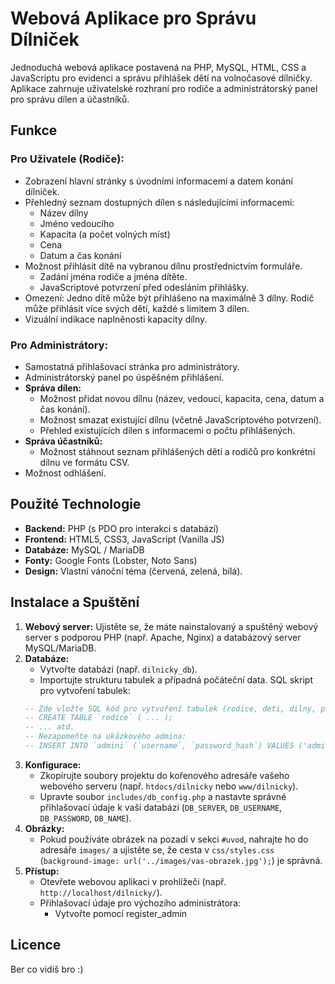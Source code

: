 # Webová Aplikace pro Správu Dílniček

Jednoduchá webová aplikace postavená na PHP, MySQL, HTML, CSS a JavaScriptu pro evidenci a správu přihlášek dětí na volnočasové dílničky. Aplikace zahrnuje uživatelské rozhraní pro rodiče a administrátorský panel pro správu dílen a účastníků.

## Funkce

### Pro Uživatele (Rodiče):

*   Zobrazení hlavní stránky s úvodními informacemi a datem konání dílniček.
*   Přehledný seznam dostupných dílen s následujícími informacemi:
    *   Název dílny
    *   Jméno vedoucího
    *   Kapacita (a počet volných míst)
    *   Cena
    *   Datum a čas konání
*   Možnost přihlásit dítě na vybranou dílnu prostřednictvím formuláře.
    *   Zadání jména rodiče a jména dítěte.
    *   JavaScriptové potvrzení před odesláním přihlášky.
*   Omezení: Jedno dítě může být přihlášeno na maximálně 3 dílny. Rodič může přihlásit více svých dětí, každé s limitem 3 dílen.
*   Vizuální indikace naplněnosti kapacity dílny.

### Pro Administrátory:

*   Samostatná přihlašovací stránka pro administrátory.
*   Administrátorský panel po úspěšném přihlášení.
*   **Správa dílen:**
    *   Možnost přidat novou dílnu (název, vedoucí, kapacita, cena, datum a čas konání).
    *   Možnost smazat existující dílnu (včetně JavaScriptového potvrzení).
    *   Přehled existujících dílen s informacemi o počtu přihlášených.
*   **Správa účastníků:**
    *   Možnost stáhnout seznam přihlášených dětí a rodičů pro konkrétní dílnu ve formátu CSV.
*   Možnost odhlášení.

## Použité Technologie

*   **Backend:** PHP (s PDO pro interakci s databází)
*   **Frontend:** HTML5, CSS3, JavaScript (Vanilla JS)
*   **Databáze:** MySQL / MariaDB
*   **Fonty:** Google Fonts (Lobster, Noto Sans)
*   **Design:** Vlastní vánoční téma (červená, zelená, bílá).

## Instalace a Spuštění

1.  **Webový server:** Ujistěte se, že máte nainstalovaný a spuštěný webový server s podporou PHP (např. Apache, Nginx) a databázový server MySQL/MariaDB.
2.  **Databáze:**
    *   Vytvořte databázi (např. `dilnicky_db`).
    *   Importujte strukturu tabulek a případná počáteční data. SQL skript pro vytvoření tabulek:
      ```sql
      -- Zde vložte SQL kód pro vytvoření tabulek (rodice, deti, dilny, prihlasky, admini)
      -- CREATE TABLE `rodice` ( ... );
      -- ... atd.
      -- Nezapomeňte na ukázkového admina:
      -- INSERT INTO `admini` (`username`, `password_hash`) VALUES ('admin', '$2y$10$...hash_pro_heslo_admin123...');
      ```
3.  **Konfigurace:**
    *   Zkopírujte soubory projektu do kořenového adresáře vašeho webového serveru (např. `htdocs/dilnicky` nebo `www/dilnicky`).
    *   Upravte soubor `includes/db_config.php` a nastavte správné přihlašovací údaje k vaší databázi (`DB_SERVER`, `DB_USERNAME`, `DB_PASSWORD`, `DB_NAME`).
4.  **Obrázky:**
    *   Pokud používáte obrázek na pozadí v sekci `#uvod`, nahrajte ho do adresáře `images/` a ujistěte se, že cesta v `css/styles.css` (`background-image: url('../images/vas-obrazek.jpg');`) je správná.
5.  **Přístup:**
    *   Otevřete webovou aplikaci v prohlížeči (např. `http://localhost/dilnicky/`).
    *   Přihlašovací údaje pro výchozího administrátora:
        *   Vytvořte pomocí register_admin

## Licence

Ber co vidiš bro :)
